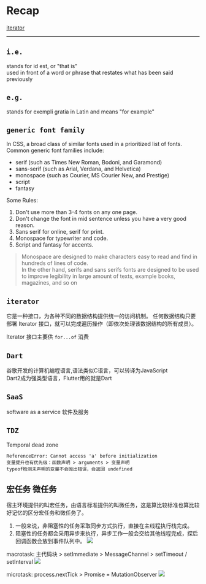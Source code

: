 # Recap
[iterator](#iterator)

---

## `i.e.`
stands for id est, or "that is"  
used in front of a word or phrase that restates what has been said previously

## `e.g.`
stands for exempli gratia in Latin and means "for example"

## `generic font family`
In CSS, a broad class of similar fonts used in a prioritized list of fonts. 
Common generic font families include:
* serif (such as Times New Roman, Bodoni, and Garamond)
* sans-serif (such as Arial, Verdana, and Helvetica)
* monospace (such as Courier, MS Courier New, and Prestige)
* script
* fantasy

Some Rules:
1. Don't use more than 3-4 fonts on any one page.
2. Don't change the font in mid sentence unless you have a very good reason.
3. Sans serif for online, serif for print.
4. Monospace for typewriter and code.
5. Script and fantasy for accents.
> Monospace are designed to make characters easy to read and find in hundreds of lines of code.  
In the other hand, serifs and sans serifs fonts are designed to be used to improve legibility in large amount of texts, example books, magazines, and so on

## `iterator`
它是一种接口，为各种不同的数据结构提供统一的访问机制。
任何数据结构只要部署 Iterator 接口，就可以完成遍历操作（即依次处理该数据结构的所有成员）。

Iterator 接口主要供 `for...of` 消费

## `Dart`
谷歌开发的计算机编程语言,语法类似C语言，可以转译为JavaScript  
Dart2成为强类型语言，Flutter用的就是Dart

## `SaaS`
software as a service 软件及服务

## `TDZ`
Temporal dead zone  
```
ReferenceError: Cannot access 'a' before initialization
变量提升也有优先级：函数声明 > arguments > 变量声明
typeof检测未声明的变量不会抛出错误，会返回 undefined

```

## 宏任务 微任务
宿主环境提供的叫宏任务，由语言标准提供的叫微任务，这是算比较标准也算比较好记忆的区分宏任务和微任务了。  

1. 一般来说，非阻塞性的任务采取同步方式执行，直接在主线程执行栈完成。
2. 阻塞性的任务都会采用异步来执行，异步工作一般会交给其他线程完成，探后回调函数会放到事件队列中。
![](https://graph.baidu.com/resource/121e5e8811bd0eeccffa401592192053.jpg)

macrotask: 主代码块 > setImmediate > MessageChannel > setTimeout / setInterval
![](https://graph.baidu.com/resource/121de5444e58c1602b49301591932015.jpg)

microtask: process.nextTick > Promise = MutationObserver
![](https://graph.baidu.com/resource/1216777ea7d06546e449901592192194.jpg)